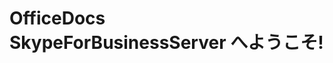 # <a name="welcome-to-officedocs-skypeforbusinessserver"></a>OfficeDocs SkypeForBusinessServer へようこそ!